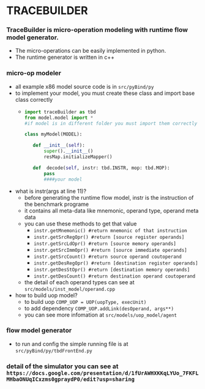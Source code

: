 # TRACEBUILDER

### TraceBuilder is micro-operation modeling with runtime flow model generator.
 - The micro-operations can be easily implemented in python.
 - The runtime generator is written in c++

### micro-op modeler
- all example x86 model source code is in ```src/pyBind/py```
- to implement your model, you must create these class and import base class correctly
   - ``` python
     import traceBuilder as tbd
     from model.model import *
     #if model is in different folder you must import them correctly
     
     class myModel(MODEL):
     
        def __init__(self):
            super().__init__()
            resMap.initializeMapper()
     
        def  decode(self, instr: tbd.INSTR, mop: tbd.MOP):
            pass
            ####your model
     ```     
- what is instr(args at line 11)?
  - before generating the runtime flow model, instr is the instruction of the benchmark programe
  - it contains all meta-data like mnemonic, operand type, operand meta data
  - you can use these methods to get that value
    - ```instr.getMnemonic() #return mnemonic of that instruction            ```
    - ```instr.getSrcRegOpr() #return [source register operands]```
    - ```instr.getSrcLdOpr() #return [source memory operands]```
    - ```instr.getSrcImmOpr() #return [source immediate operands]```
    - ```instr.getSrcCount() #return source operand coutoperand ```
    - ```instr.getDesRegOpr() #return [destination register operands]```
    - ```instr.getDesStOpr() #return [destination memory operands]```
    - ```instr.getDesCount() #return destination operand coutoperand```
  - the detail of each operand types can see at ```src/models/inst_model/operand.cpp```
- how to build uop model?
  - to build uop ```COMP_UOP = UOP(uopType, execUnit)```
  - to add dependency ```COMP_UOP.addLink(desOperand, args**)```
  - you can see more infomation at ```src/models/uop_model/agent```

### flow model generator
  - to run and config the simple running file is at ```src/pyBind/py/tbdFrontEnd.py```

### detail of the simulator you can see at ```https://docs.google.com/presentation/d/1fUrAWHXKKqLYUo_7FKFLMHbaONUqICxzms0gpraydP0/edit?usp=sharing```

    
